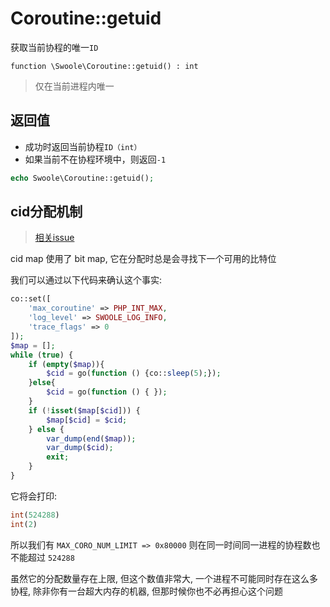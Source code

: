 # Coroutine::getuid

获取当前协程的唯一`ID`
```
function \Swoole\Coroutine::getuid() : int
```

> 仅在当前进程内唯一

返回值
----

* 成功时返回当前协程`ID（int）`
* 如果当前不在协程环境中，则返回`-1`

```php
echo Swoole\Coroutine::getuid();
```

cid分配机制
---
>  [相关issue](https://github.com/swoole/swoole-src/issues/1977)

cid map 使用了 bit map, 它在分配时总是会寻找下一个可用的比特位

我们可以通过以下代码来确认这个事实:
```php
co::set([
    'max_coroutine' => PHP_INT_MAX,
    'log_level' => SWOOLE_LOG_INFO,
    'trace_flags' => 0
]);
$map = [];
while (true) {
    if (empty($map)){
        $cid = go(function () {co::sleep(5);});
    }else{
        $cid = go(function () { });
    }
    if (!isset($map[$cid])) {
        $map[$cid] = $cid;
    } else {
        var_dump(end($map));
        var_dump($cid);
        exit;
    }
}
```
它将会打印:
```php
int(524288)
int(2)
```

所以我们有 `MAX_CORO_NUM_LIMIT => 0x80000`
则在同一时间同一进程的协程数也不能超过 `524288`

虽然它的分配数量存在上限, 但这个数值非常大, 一个进程不可能同时存在这么多协程, 除非你有一台超大内存的机器, 但那时候你也不必再担心这个问题
